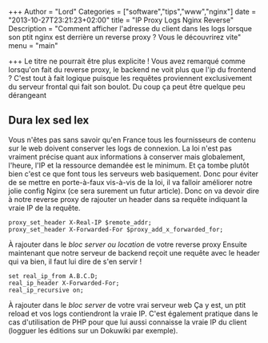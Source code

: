 +++
Author = "Lord"
Categories = ["software","tips","www","nginx"]
date = "2013-10-27T23:21:23+02:00"
title = "IP Proxy Logs Nginx Reverse"
Description = "Comment afficher l'adresse du client dans les logs lorsque son ptit nginx est derrière un reverse proxy ? Vous le découvrirez vite"
menu = "main"

+++
Le titre ne pourrait être plus explicite ! Vous avez remarqué comme lorsqu'on fait du reverse proxy, le backend ne voit plus que l'ip du frontend ?
C'est tout à fait logique puisque les requêtes proviennent exclusivement du serveur frontal qui fait son boulot.
Du coup ça peut être quelque peu dérangeant

## Dura lex sed lex
Vous n'êtes pas sans savoir qu'en France tous les fournisseurs de contenu sur le web doivent conserver les logs de connexion.
La loi n'est pas vraiment précise quant aux informations à conserver mais globalement, l'heure, l'IP et la ressource demandée est le minimum.
Et ça tombe plutôt bien c'est ce que font tous les serveurs web basiquement.
Donc pour éviter de se mettre en porte-à-faux vis-à-vis de la loi, il va falloir améliorer notre jolie config Nginx (ce sera surement un futur article).
Donc on va devoir dire à notre reverse proxy de rajouter un header dans sa requête indiquant la vraie IP de la requête.
```
proxy_set_header X-Real-IP $remote_addr;
proxy_set_header X-Forwarded-For $proxy_add_x_forwarded_for;
```

À rajouter dans le *bloc server ou location* de votre reverse proxy
Ensuite maintenant que notre serveur de backend reçoit une requête avec le header qui va bien, il faut lui dire de s'en servir !
```
set real_ip_from A.B.C.D;
real_ip_header X-Forwarded-For;
real_ip_recursive on;
```
À rajouter dans le *bloc server* de votre vrai serveur web
Ça y est, un ptit reload et vos logs contiendront la vraie IP.
C'est également pratique dans le cas d'utilisation de PHP pour que lui aussi connaisse la vraie IP du client (logguer les éditions sur un Dokuwiki par exemple).

